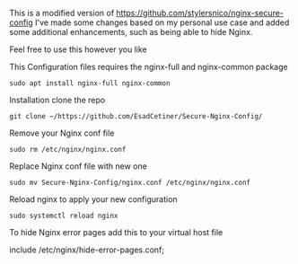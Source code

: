 This is a modified version of https://github.com/stylersnico/nginx-secure-config
I've made some changes based on my personal use case and added some additional enhancements, such as being able to hide Nginx.

Feel free to use this however you like

This Configuration files requires the nginx-full and nginx-common package 

``sudo apt install nginx-full nginx-common``

Installation
clone the repo

``git clone ~/https://github.com/EsadCetiner/Secure-Nginx-Config/``

Remove your Nginx conf file

``sudo rm /etc/nginx/nginx.conf``

Replace Nginx conf file with new one

``sudo mv Secure-Nginx-Config/nginx.conf /etc/nginx/nginx.conf``

Reload nginx to apply your new configuration

``sudo systemctl reload nginx``

To hide Nginx error pages add this to your virtual host file

include /etc/nginx/hide-error-pages.conf;

